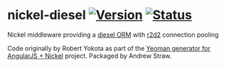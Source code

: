 # nickel-diesel [![Version][version-img]][version-url] [![Status][status-img]][status-url]

Nickel middleware providing a [diesel ORM](diesel.rs) with
[r2d2](https://github.com/sfackler/r2d2) connection pooling

Code originally by Robert Yokota as part of the [Yeoman generator for AngularJS +
Nickel](https://github.com/rayokota/generator-angular-nickel/) project. Packaged
by Andrew Straw.

[version-img]: https://img.shields.io/crates/v/nickel-diesel.svg
[version-url]: https://crates.io/crates/nickel-diesel
[status-img]: https://travis-ci.org/strawlab/nickel-diesel.svg?branch=master
[status-url]: https://travis-ci.org/strawlab/nickel-diesel
